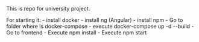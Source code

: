 This is repo for university project.

For starting it:
    - install docker
    - install ng (Angular)
    - install npm
    - Go to folder where is docker-compose
    - execute docker-compose up -d --build
    - Go to frontend
    - Execute npm install
    - Execute npm start
